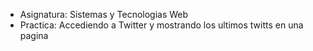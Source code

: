 - Asignatura: Sistemas y Tecnologias Web
- Practica: Accediendo a Twitter y mostrando los ultimos twitts en una pagina


